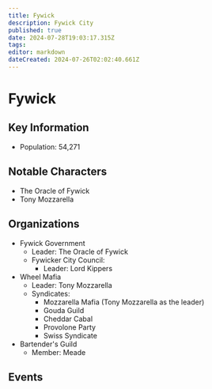 ```yaml
---
title: Fywick
description: Fywick City
published: true
date: 2024-07-28T19:03:17.315Z
tags: 
editor: markdown
dateCreated: 2024-07-26T02:02:40.661Z
---
```


# Fywick

## Key Information
- Population: 54,271

## Notable Characters
- The Oracle of Fywick
- Tony Mozzarella

## Organizations
- Fywick Government
	- Leader: The Oracle of Fywick
	- Fywicker City Council:
  		- Leader: Lord Kippers
- Wheel Mafia
	- Leader: Tony Mozzarella
  	- Syndicates:
    	- Mozzarella Mafia (Tony Mozzarella as the leader)
		- Gouda Guild
		- Cheddar Cabal
		- Provolone Party
		- Swiss Syndicate
- Bartender's Guild
	- Member: Meade


## Events

